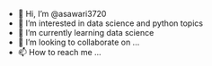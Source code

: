 - 👋 Hi, I’m @asawari3720
- 👀 I’m interested in data science and python topics 
- 🌱 I’m currently learning data science 
- 💞️ I’m looking to collaborate on ...
- 📫 How to reach me ...

<!---
asawari3720/asawari3720 is a ✨ special ✨ repository because its `README.md` (this file) appears on your GitHub profile.
You can click the Preview link to take a look at your changes.
--->
